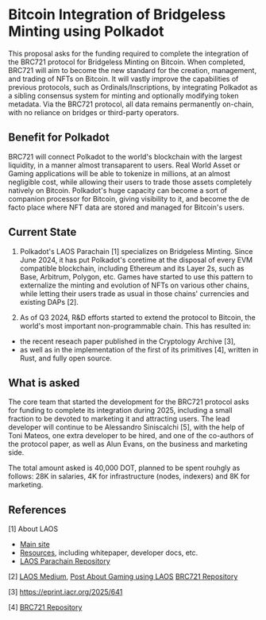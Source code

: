 # Bitcoin Integration of Bridgeless Minting using Polkadot 

This proposal asks for the funding required to complete the integration of the BRC721 protocol for Bridgeless Minting on Bitcoin. When completed, BRC721 will aim to become the new standard for the creation, management, and trading of NFTs on Bitcoin. It will vastly improve the capabilities of previous protocols, such as Ordinals/Inscriptions, by integrating Polkadot as a sibling consensus system for minting and optionally modifying token metadata. Via the BRC721 protocol, all data remains permanently on-chain, with no reliance on bridges or third-party operators.

## Benefit for Polkadot

BRC721 will connect Polkadot to the world's blockchain with the largest liquidity, in a manner almost transaparent to users. Real World Asset or Gaming applications will be able to tokenize in millions, at an almost negligible cost, while allowing their users to trade those assets completely natively on Bitcoin. Polkadot's huge capacity can become a sort of companion processor for Bitcoin, giving visibility to it, and become the de facto place where NFT data are stored and managed for Bitcoin's users.  


## Current State

1. Polkadot's LAOS Parachain [1] specializes on Bridgeless Minting. Since June 2024, it has put Polkadot's coretime at the disposal of every EVM compatible blockchain, including Ethereum and its Layer 2s, such as Base, Arbitrum, Polygon, etc. Games have started to use this pattern to externalize the minting and evolution of NFTs on various other chains, while letting their users trade as usual in those chains' currencies and existing DAPs [2].

2. As of Q3 2024, R&D efforts started to extend the protocol to Bitcoin, the world's most important non-programmable chain. This has resulted in:

* the recent reseach paper published in the Cryptology Archive [3],
* as well as in the implementation of the first of its primitives [4], written in Rust, and fully open source.

## What is asked

The core team that started the development for the BRC721 protocol asks for funding to complete its integration during 2025, including a small fraction to be devoted to marketing it and attracting users. The lead developer will continue to be Alessandro Siniscalchi [5], with the help of Toni Mateos, one extra developer to be hired, and one of the co-authors of the protocol paper, as well as Alun Evans, on the business and marketing side. 

The total amount asked is 40,000 DOT, planned to be spent rouhgly as follows: 28K in salaries, 4K for infrastructure (nodes, indexers) and 8K for marketing.

## References

[1] About LAOS
* [Main site](https://laosnetwork.io)
* [Resources](https://docs.laosnetwork.io/learn/resources), including whitepaper, developer docs, etc.
* [LAOS Parachain Repository](https://github.com/freeverseio/laos)

[2] [LAOS Medium](https://medium.com/laosnetwork), [Post About Gaming using LAOS](https://medium.com/laosnetwork/laos-network-lists-token-forges-partnership-with-sequence-to-bring-scalable-free-2-play-gaming-to-d49e56f7770f)
[BRC721 Repository](https://github.com/freeverseio/laos-btc)

[3] https://eprint.iacr.org/2025/641

[4] [BRC721 Repository](https://github.com/freeverseio/laos-btc)

